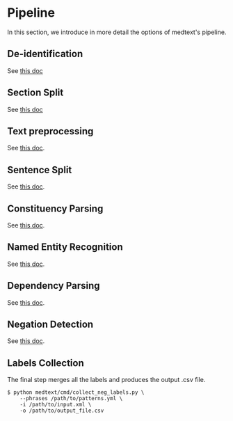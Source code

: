 # Pipeline

In this section, we introduce in more detail the options of medtext's pipeline.

## De-identification

See [this doc](pipeline/deid.md)

## Section Split

See [this doc](pipeline/secsplit.md)

## Text preprocessing

See [this doc](pipeline/preprocess.md).

## Sentence Split

See [this doc](pipeline/ssplit.md).

## Constituency Parsing

See [this doc](pipeline/parse.md).

## Named Entity Recognition

See [this doc](pipeline/ner.md).

## Dependency Parsing

See [this doc](pipeline/depparse.md).

## Negation Detection

See [this doc](pipeline/neg.md).

## Labels Collection

The final step merges all the labels and produces the output .csv file.

```shell
$ python medtext/cmd/collect_neg_labels.py \
    --phrases /path/to/patterns.yml \
    -i /path/to/input.xml \
    -o /path/to/output_file.csv
```

